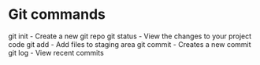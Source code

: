 # Git commands

git init - Create a new git repo
git status - View the changes to your project code
git add - Add files to staging area
git commit - Creates a new commit
git log - View recent commits